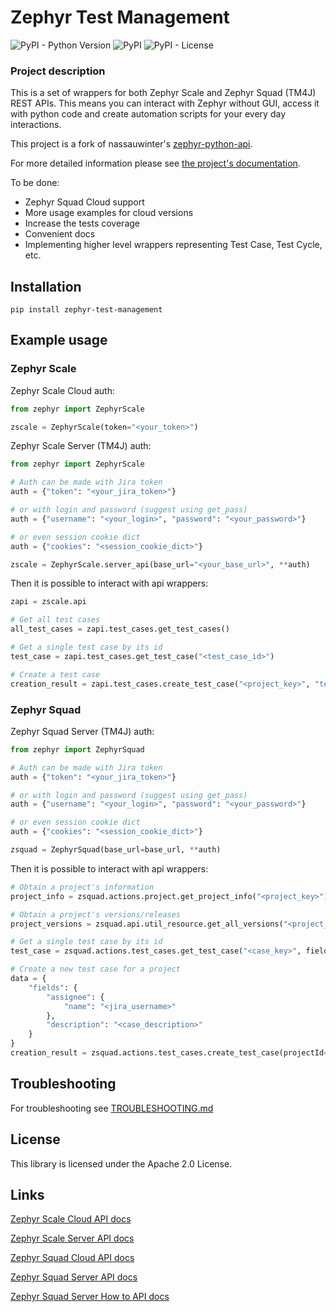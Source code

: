 # Zephyr Test Management


![PyPI - Python Version](https://img.shields.io/pypi/pyversions/zephyr-test-management)
![PyPI](https://img.shields.io/pypi/v/zephyr-test-management)
![PyPI - License](https://img.shields.io/pypi/l/zephyr-test-management)

### Project description
This is a set of wrappers for both Zephyr Scale and Zephyr Squad (TM4J) REST APIs.
This means you can interact with Zephyr without GUI, access it with python code and create
automation scripts for your every day interactions.

This project is a fork of nassauwinter's [zephyr-python-api](https://github.com/nassauwinter/zephyr-python-api).

For more detailed information please see [the project's documentation](https://zephyr-test-management.readthedocs.io/en/latest/index.html).

To be done:
* Zephyr Squad Cloud support
* More usage examples for cloud versions
* Increase the tests coverage
* Convenient docs
* Implementing higher level wrappers representing Test Case, Test Cycle, etc.

## Installation

```
pip install zephyr-test-management
```

## Example usage

### Zephyr Scale

Zephyr Scale Cloud auth:
```python
from zephyr import ZephyrScale

zscale = ZephyrScale(token="<your_token>")
```

Zephyr Scale Server (TM4J) auth:
```python
from zephyr import ZephyrScale

# Auth can be made with Jira token
auth = {"token": "<your_jira_token>"}

# or with login and password (suggest using get_pass)
auth = {"username": "<your_login>", "password": "<your_password>"}

# or even session cookie dict
auth = {"cookies": "<session_cookie_dict>"}

zscale = ZephyrScale.server_api(base_url="<your_base_url>", **auth)
```

Then it is possible to interact with api wrappers:
```python
zapi = zscale.api

# Get all test cases
all_test_cases = zapi.test_cases.get_test_cases()

# Get a single test case by its id
test_case = zapi.test_cases.get_test_case("<test_case_id>")

# Create a test case
creation_result = zapi.test_cases.create_test_case("<project_key>", "test_case_name")
```

### Zephyr Squad

Zephyr Squad Server (TM4J) auth:
```python
from zephyr import ZephyrSquad

# Auth can be made with Jira token
auth = {"token": "<your_jira_token>"}

# or with login and password (suggest using get_pass)
auth = {"username": "<your_login>", "password": "<your_password>"}

# or even session cookie dict
auth = {"cookies": "<session_cookie_dict>"}

zsquad = ZephyrSquad(base_url=base_url, **auth)
```

Then it is possible to interact with api wrappers:
```python
# Obtain a project's information
project_info = zsquad.actions.project.get_project_info("<project_key>")

# Obtain a project's versions/releases
project_versions = zsquad.api.util_resource.get_all_versions("<project_id>")

# Get a single test case by its id
test_case = zsquad.actions.test_cases.get_test_case("<case_key>", fields="id")

# Create a new test case for a project
data = {
    "fields": {
        "assignee": {
            "name": "<jira_username>"
        },
        "description": "<case_description>"
    }
}
creation_result = zsquad.actions.test_cases.create_test_case(projectId="<project_id>", summary="<case_summary>", data=data)
```

## Troubleshooting

For troubleshooting see [TROUBLESHOOTING.md](TROUBLESHOOTING.md)


## License

This library is licensed under the Apache 2.0 License.

## Links

[Zephyr Scale Cloud API docs](https://support.smartbear.com/zephyr-scale-cloud/api-docs/)

[Zephyr Scale Server API docs](https://support.smartbear.com/zephyr-scale-server/api-docs/v1/)

[Zephyr Squad Cloud API docs](https://smartbear.portal.swaggerhub.com/zephyr-squad/default/introduction)

[Zephyr Squad Server API docs](https://zephyrsquadserver.docs.apiary.io/)

[Zephyr Squad Server How to API docs](https://support.smartbear.com/zephyr-squad-server/docs/api/index.html)
